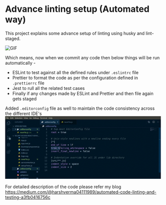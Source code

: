 # Advance linting setup (Automated way)

This project explains some advance setup of linting using husky and lint-staged.

![GIF](https://github.com/harshmons/eslint-prettier-vscode-react-advance-setup/blob/master/Integrated_With_ESLint%2CPrettier_And_Jest.gif)

Which means, now when we commit any code then below things will be run automatically -
- ESLint to test against all the defined rules under `.eslintrc` file
- Prettier to format the code as per the configuration defined in `.prettierrc` file
- Jest to rull all the related test cases
- Finally if any changes made by ESLint and Prettier and then file again gets staged 


Added `.editorconfig` file as well to maintain the code consistency across the different IDE's
![GIF](https://github.com/harshmons/eslint-prettier-vscode-react-advance-setup/blob/master/EditorConfig.gif)

For detailed description of the code please refer my blog https://medium.com/@harshverma04111989/automated-code-linting-and-testing-a3fb0416756c

